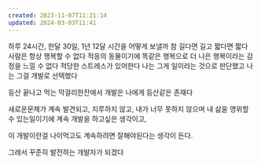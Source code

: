 ```yaml
---
created: 2023-11-07T11:21:14
updated: 2024-03-03T11:41
---
```

하루 24시간, 한달 30일, 1년 12달
시간을 어떻게 보낼까
참 길다면 길고 짧다면 짧다
사람은 항상 행복할 수 없다
적응의 동물이기에 똑같은 행복으로 더 나은 행복이라는 감정을 느낄 수 없다
적당한 스트레스가 있어한다
나는 그게 일이라는 것으로 판단했고 나는 그걸 개발로 선택했다

등산 끝나고 먹는 막걸리한잔에서 
개발은 나에게 등산같은 존재다

새로운문제가 계속 발견되고, 지루하지 않고, 내가 너무 못하지 않으며 내 삶을 영위할 수 있는일이기에 계속 개발을 하고싶은 생각이고,

이 개발이란걸 나이먹고도 계속하려면 잘해야된다는 생각이 든다.

그래서 꾸준히 발전하는 개발자가 되겠다